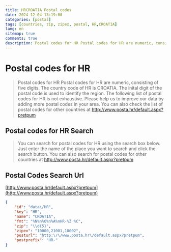 ```yaml
---
title: HRCROATIA Postal codes 
date: 2024-12-04 13:19:00
categories: [postal]
tags: [countries, zip, zipex, postal, HR,CROATIA]
lang: en
sitemap: true
comments: true
description: Postal codes for HR Postal codes for HR are numeric, consisting of five digits. The country code of HR is CROATIA. The inital digit of the postal code is used to identify the region. The following list of postal codes for HR is not exhaustive. Please help us to improve our data by adding more postal codes in your area. You can also check the list of postal codes for other countries at http://www.posta.hr/default.aspx?pretpum
---
```


# Postal codes for HR
> Postal codes for HR Postal codes for HR are numeric, consisting of five digits. The country code of HR is CROATIA. The inital digit of the postal code is used to identify the region. The following list of postal codes for HR is not exhaustive. Please help us to improve our data by adding more postal codes in your area. You can also check the list of postal codes for other countries at http://www.posta.hr/default.aspx?pretpum

## Postal codes for HR Search 
> You can search for postal codes for HR using the search box below. Just enter the name of the place you want to search and click the search button. You can also search for postal codes for other countries at http://www.posta.hr/default.aspx?pretpum

## Postal Codes Search Url

[http://www.posta.hr/default.aspx?pretpum](http://www.posta.hr/default.aspx?pretpum)
```json
{
    "id": "data\/HR",
    "key": "HR",
    "name": "CROATIA",
    "fmt": "%N%n%O%n%A%nHR-%Z %C",
    "zip": "\\d{5}",
    "zipex": "10000,21001,10002",
    "posturl": "http:\/\/www.posta.hr\/default.aspx?pretpum",
    "postprefix": "HR-"
}
```

